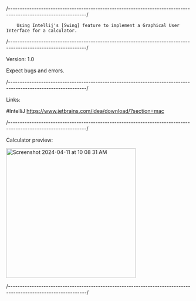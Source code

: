 /---------------------------------------------------------------------------------------------------------------/

        Using Intellij's [Swing] feature to implement a Graphical User Interface for a calculator.

/---------------------------------------------------------------------------------------------------------------/

Version: 1.0

Expect bugs and errors.

/---------------------------------------------------------------------------------------------------------------/

Links:

#IntelliJ https://www.jetbrains.com/idea/download/?section=mac

/---------------------------------------------------------------------------------------------------------------/


Calculator preview: 

<img width="353" alt="Screenshot 2024-04-11 at 10 08 31 AM" src="https://github.com/edxploit/CalculatorGUI/assets/43484396/ad92137b-1fd1-4e02-a0a7-1c9ebf69ec27">

/*---------------------------------------------------------------------------------------------------------------*/


